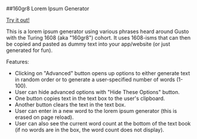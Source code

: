 ##160gr8 Lorem Ipsum Generator

[Try it out!](https://gness1804.github.io/160gr8-lorem-ipsum-gen/)

This is a lorem ipsum generator using various phrases heard around Gusto with the Turing 1608 (aka "160gr8") cohort. It uses 1608-isms that can then be copied and pasted as dummy text into your app/website (or just generated for fun).

Features:
* Clicking on "Advanced" button opens up options to either generate text in random order or to generate a user-specified number of words (1-100).
* User can hide advanced options with "Hide These Options" button.
* One button copies text in the text box to the user's clipboard.
* Another button clears the text in the text box.
* User can enter in a new word to the lorem ipsum generator (this is erased on page reload).
* User can also see the current word count at the bottom of the text book (if no words are in the box, the word count does not display).
